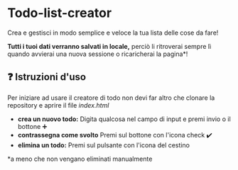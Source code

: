 # Todo-list-creator
Crea e gestisci in modo semplice e veloce la tua lista delle cose da fare! 

**Tutti i tuoi dati verranno salvati in locale,** perciò li ritroverai sempre lì quando avvierai una nuova sessione o ricaricherai la pagina*!

## :question: Istruzioni d'uso
Per iniziare ad usare il creatore di todo non devi far altro che clonare la repository e aprire il file *index.html*
- **crea un nuovo todo:** Digita qualcosa nel campo di input e premi invio o il bottone :heavy_plus_sign:
- **contrassegna come svolto** Premi sul bottone con l'icona check :heavy_check_mark:
- **elimina un todo:** Premi sul pulsante con l'icona del cestino 


*a meno che non vengano eliminati manualmente
